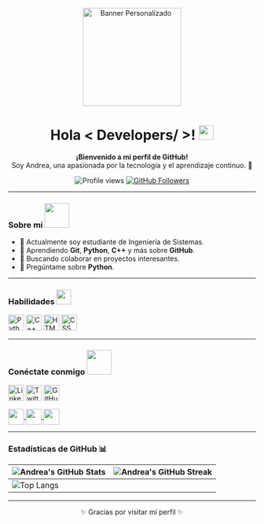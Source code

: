 <p align="center">
    <img width="200" src="https://m.media-amazon.com/images/I/71Eqgi-NReL._AC_SL1031_.jpg" alt="Banner Personalizado">
</p>

<h1 align="center">Hola < Developers/ >! <img src="https://raw.githubusercontent.com/MartinHeinz/MartinHeinz/master/wave.gif" width="30px"></h1>

<p align="center">
    <b>¡Bienvenido a mi perfil de GitHub!</b> <br>
    Soy Andrea, una apasionada por la tecnología y el aprendizaje continuo. 🚀
</p>

<p align="center">
    <img src="https://visitor-badge.glitch.me/badge?page_id=AndreaSaire.visits" alt="Profile views">
    <a href="https://github.com/AndreaSaire?tab=followers"><img src="https://img.shields.io/github/followers/AndreaSaire?label=Follow&style=social" alt="GitHub Followers"></a>
</p>

---

### Sobre mí <img src="https://media0.giphy.com/media/KDDpcKigbfFpnejZs6/giphy.gif" width="50px">

- 🔭 Actualmente soy estudiante de Ingeniería de Sistemas.
- 🌱 Aprendiendo **Git**, **Python**, **C++** y más sobre **GitHub**.
- 👯 Buscando colaborar en proyectos interesantes.
- 💬 Pregúntame sobre **Python**.

---

### Habilidades <img src="https://media2.giphy.com/media/QssGEmpkyEOhBCb7e1/giphy.gif" width="30px">

<p>
    <img src="https://raw.githubusercontent.com/rahulbanerjee26/githubAboutMeGenerator/main/icons/python.svg" width="32px" alt="Python">
    <img src="https://raw.githubusercontent.com/rahulbanerjee26/githubAboutMeGenerator/main/icons/cpp.svg" width="32px" alt="C++">
    <img src="https://raw.githubusercontent.com/rahulbanerjee26/githubAboutMeGenerator/main/icons/html.svg" width="32px" alt="HTML">
    <img src="https://raw.githubusercontent.com/rahulbanerjee26/githubAboutMeGenerator/main/icons/css.svg" width="32px" alt="CSS">
</p>

---

### Conéctate conmigo <img src="https://raw.githubusercontent.com/ShahriarShafin/ShahriarShafin/main/Assets/handshake.gif" width="50px">

<p>
    <a href="https://www.linkedin.com/in/tu-perfil-linkedin"><img src="https://raw.githubusercontent.com/rahulbanerjee26/githubAboutMeGenerator/main/icons/linked-in-alt.svg" width="32px" alt="LinkedIn"></a>
    <a href="https://twitter.com/tu_usuario_twitter"><img src="https://raw.githubusercontent.com/rahulbanerjee26/githubAboutMeGenerator/main/icons/twitter.svg" width="32px" alt="Twitter"></a>
    <a href="https://github.com/AndreaSaire"><img src="https://raw.githubusercontent.com/rahulbanerjee26/githubAboutMeGenerator/main/icons/github.svg" width="32px" alt="GitHub"></a>
</p>
<a href="https://www.facebook.com/tuperfil"> <img width="32px" align="center" src="https://raw.githubusercontent.com/rahulbanerjee26/githubAboutMeGenerator/main/icons/facebook.svg"/> </a>
<a href="https://www.instagram.com/tuperfil"> <img width="32px" align="center" src="https://raw.githubusercontent.com/rahulbanerjee26/githubAboutMeGenerator/main/icons/instagram.svg"/> </a>
<a href="mailto:tuemail@gmail.com"> <img width="32px" align="center" src="https://raw.githubusercontent.com/rahulbanerjee26/githubAboutMeGenerator/main/icons/gmail.svg"/> </a>

---

### Estadísticas de GitHub 📊

| ![Andrea's GitHub Stats](https://github-readme-stats.vercel.app/api?username=AndreaSaire&show_icons=true&theme=tokyonight) | ![Andrea's GitHub Streak](https://github-readme-streak-stats.herokuapp.com/?user=AndreaSaire&theme=tokyonight) |
| --- | --- |
| ![Top Langs](https://github-readme-stats.vercel.app/api/top-langs/?username=AndreaSaire&layout=compact&theme=tokyonight) |

---

<p align="center">✨ Gracias por visitar mi perfil ✨</p>

